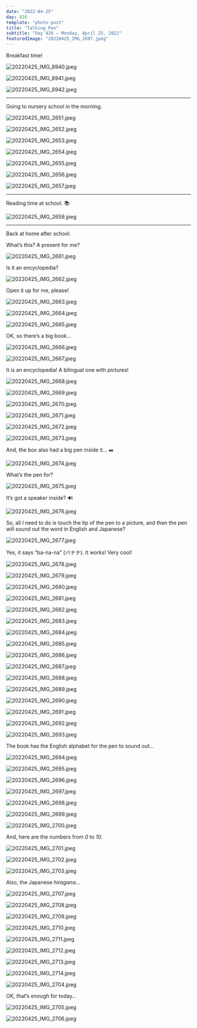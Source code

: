 ```yaml
---
date: "2022-04-25"
day: 826
template: "photo-post"
title: "Talking Pen"
subtitle: "Day 826 – Monday, April 25, 2022"
featuredImage: "20220425_IMG_2697.jpeg"
---
```


Breakfast time!

![20220425_IMG_8940.jpeg](20220425_IMG_8940.jpeg)

![20220425_IMG_8941.jpeg](20220425_IMG_8941.jpeg)

![20220425_IMG_8942.jpeg](20220425_IMG_8942.jpeg)

<hr />

Going to nursery school in the morning.

![20220425_IMG_2651.jpeg](20220425_IMG_2651.jpeg)

![20220425_IMG_2652.jpeg](20220425_IMG_2652.jpeg)

![20220425_IMG_2653.jpeg](20220425_IMG_2653.jpeg)

![20220425_IMG_2654.jpeg](20220425_IMG_2654.jpeg)

![20220425_IMG_2655.jpeg](20220425_IMG_2655.jpeg)

![20220425_IMG_2656.jpeg](20220425_IMG_2656.jpeg)

![20220425_IMG_2657.jpeg](20220425_IMG_2657.jpeg)

<hr />

Reading time at school. 📚

![20220425_IMG_2659.jpeg](20220425_IMG_2659.jpeg)

<hr />

Back at home after school.

What’s this? A present for me?

![20220425_IMG_2661.jpeg](20220425_IMG_2661.jpeg)

Is it an encyclopedia?

![20220425_IMG_2662.jpeg](20220425_IMG_2662.jpeg)

Open it up for me, please!

![20220425_IMG_2663.jpeg](20220425_IMG_2663.jpeg)

![20220425_IMG_2664.jpeg](20220425_IMG_2664.jpeg)

![20220425_IMG_2665.jpeg](20220425_IMG_2665.jpeg)

OK, so there’s a big book…

![20220425_IMG_2666.jpeg](20220425_IMG_2666.jpeg)

![20220425_IMG_2667.jpeg](20220425_IMG_2667.jpeg)

It _is_ an encyclopedia! A bilingual one with pictures!

![20220425_IMG_2668.jpeg](20220425_IMG_2668.jpeg)

![20220425_IMG_2669.jpeg](20220425_IMG_2669.jpeg)

![20220425_IMG_2670.jpeg](20220425_IMG_2670.jpeg)

![20220425_IMG_2671.jpeg](20220425_IMG_2671.jpeg)

![20220425_IMG_2672.jpeg](20220425_IMG_2672.jpeg)

![20220425_IMG_2673.jpeg](20220425_IMG_2673.jpeg)

And, the box also had a big pen inside it… ✒️

![20220425_IMG_2674.jpeg](20220425_IMG_2674.jpeg)

What’s the pen for?

![20220425_IMG_2675.jpeg](20220425_IMG_2675.jpeg)

It’s got a speaker inside? 🔊

![20220425_IMG_2676.jpeg](20220425_IMG_2676.jpeg)

So, all I need to do is touch the tip of the pen to a picture, and then the pen will sound out the word in English and Japanese?

![20220425_IMG_2677.jpeg](20220425_IMG_2677.jpeg)

Yes, it says “ba-na-na” (バナナ). It works! Very cool!

![20220425_IMG_2678.jpeg](20220425_IMG_2678.jpeg)

![20220425_IMG_2679.jpeg](20220425_IMG_2679.jpeg)

![20220425_IMG_2680.jpeg](20220425_IMG_2680.jpeg)

![20220425_IMG_2681.jpeg](20220425_IMG_2681.jpeg)

![20220425_IMG_2682.jpeg](20220425_IMG_2682.jpeg)

![20220425_IMG_2683.jpeg](20220425_IMG_2683.jpeg)

![20220425_IMG_2684.jpeg](20220425_IMG_2684.jpeg)

![20220425_IMG_2685.jpeg](20220425_IMG_2685.jpeg)

![20220425_IMG_2686.jpeg](20220425_IMG_2686.jpeg)

![20220425_IMG_2687.jpeg](20220425_IMG_2687.jpeg)

![20220425_IMG_2688.jpeg](20220425_IMG_2688.jpeg)

![20220425_IMG_2689.jpeg](20220425_IMG_2689.jpeg)

![20220425_IMG_2690.jpeg](20220425_IMG_2690.jpeg)

![20220425_IMG_2691.jpeg](20220425_IMG_2691.jpeg)

![20220425_IMG_2692.jpeg](20220425_IMG_2692.jpeg)

![20220425_IMG_2693.jpeg](20220425_IMG_2693.jpeg)

The book has the English alphabet for the pen to sound out…

![20220425_IMG_2694.jpeg](20220425_IMG_2694.jpeg)

![20220425_IMG_2695.jpeg](20220425_IMG_2695.jpeg)

![20220425_IMG_2696.jpeg](20220425_IMG_2696.jpeg)

![20220425_IMG_2697.jpeg](20220425_IMG_2697.jpeg)

![20220425_IMG_2698.jpeg](20220425_IMG_2698.jpeg)

![20220425_IMG_2699.jpeg](20220425_IMG_2699.jpeg)

![20220425_IMG_2700.jpeg](20220425_IMG_2700.jpeg)

And, here are the numbers from _0_ to _10_.

![20220425_IMG_2701.jpeg](20220425_IMG_2701.jpeg)

![20220425_IMG_2702.jpeg](20220425_IMG_2702.jpeg)

![20220425_IMG_2703.jpeg](20220425_IMG_2703.jpeg)

Also, the Japanese _hiragana_…

![20220425_IMG_2707.jpeg](20220425_IMG_2707.jpeg)

![20220425_IMG_2708.jpeg](20220425_IMG_2708.jpeg)

![20220425_IMG_2709.jpeg](20220425_IMG_2709.jpeg)

![20220425_IMG_2710.jpeg](20220425_IMG_2710.jpeg)

![20220425_IMG_2711.jpeg](20220425_IMG_2711.jpeg)

![20220425_IMG_2712.jpeg](20220425_IMG_2712.jpeg)

![20220425_IMG_2713.jpeg](20220425_IMG_2713.jpeg)

![20220425_IMG_2714.jpeg](20220425_IMG_2714.jpeg)

![20220425_IMG_2704.jpeg](20220425_IMG_2704.jpeg)

OK, that’s enough for today…

![20220425_IMG_2705.jpeg](20220425_IMG_2705.jpeg)

![20220425_IMG_2706.jpeg](20220425_IMG_2706.jpeg)
